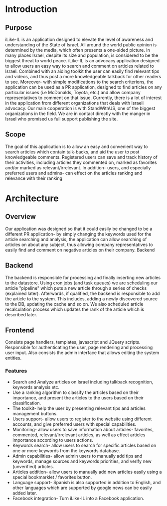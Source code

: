 # Introduction
## Purpose
iLike-IL is an application designed to elevate the level of awareness and understanding of the State
of Israel. All around the world public opinion is determined by the media, which often presents a one-sided picture. In many places Israel, despite its size and population, is considered to be the biggest threat to world peace.
iLike-IL is an advocacy application designed to allow users an easy way to search and comment on
articles related to Israel.
Combined with an aiding toolkit the user can easily find relevant tips and videos, and thus post a
more knowledgeable talkback for other readers to see.
Moreover- with simple modifications to the search criterions, the application can be used as a PR application, designed to find articles on any particular issues (i.e McDonalds, Toyota, etc.) and allow company representatives to comment on that issue.
Currently, there is a lot of interest in the application from different organizations that deals with
Israeli advocacy. Our main cooperation is with StandWithUS, one of the biggest organizations
in the field. We are in contact directly with the manger in Israel who promised us full support
publishing the site.

## Scope
The goal of this application is to allow an easy and convenient way to search articles which contain talk-backs, and aid the user to post knowledgeable comments.
Registered users can save and track history of their activities, including articles they commented on, marked as favorites and/or marked as relevant/irrelevant.
In addition- users, and especially preferred users and admins- can effect on the articles ranking and relevance with their ranking

# Architecture
## Overview
Our application was designed so that it could easily be changed to be a different PR application- by simply changing the keywords used for the article searching and analysis, the application can allow searching of articles on about any subject, thus allowing company representatives to easily find and comment on negative articles on their company.
Backend

## Backend
The backend is responsible for processing and finally inserting new articles to the datastore. Using cron jobs (and task queues) we are scheduling our article "pipeline" which puts a new article through a series of checks (explained later). Afterwards, if qualified, the backend is responsible to add the article to the system. This includes, adding a newly discovered source to the DB, updating the cache and so on.
We also scheduled article recalculation process which updates the rank of the article which is described later.

## Frontend
Consists page handlers, templates, javascript and JQuery scripts. Responsible for authenticating the user, page rendering and processing user input. Also consists the admin interface that allows editing the system entities.

### Features
* Search and Analyze articles on Israel including talkback recognition, keywords analysis etc.
* Use a ranking algorithm to classify the articles based on their importance, and present the articles to the users based on their classification.
* The toolkit- help the user by presenting relevant tips and articles management buttons.
* Users support- allow users to register to the website using different accounts, and give preferred users with special capabilities.
* Monitoring- allow users to save information about articles- favorites, commented, relevant/irrelevant articles, as well as effect articles importance according to users actions.
* Keywords search- allow users to search for specific articles based on one or more keywords from the keywords database.
* Admin capabilities- allow admin users to manually add tips and keywords, manage sources and keywords priorities, and verify new (unverified) articles.
* Articles addition- allow users to manually add new articles easily using a special bookmarklet / favorites button.
* Language support- Spanish is also supported in addition to English, and other languages which are supported by google news can be easily added later.
* Facebook integration- Turn iLike-IL into a Facebook application.

